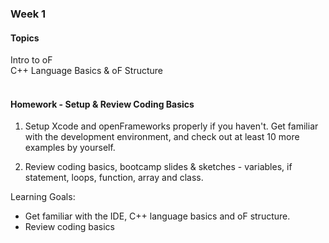 ### Week 1
#### Topics
Intro to oF  
C++ Language Basics & oF Structure    
<br/>

#### Homework - Setup & Review Coding Basics
1. Setup Xcode and openFrameworks properly if you haven't. Get familiar with the development environment, and check out at least 10 more examples by yourself.

2. Review coding basics, bootcamp slides & sketches - variables, if statement, loops, function, array and class.  


Learning Goals:
* Get familiar with the IDE, C++ language basics and oF structure.
* Review coding basics
